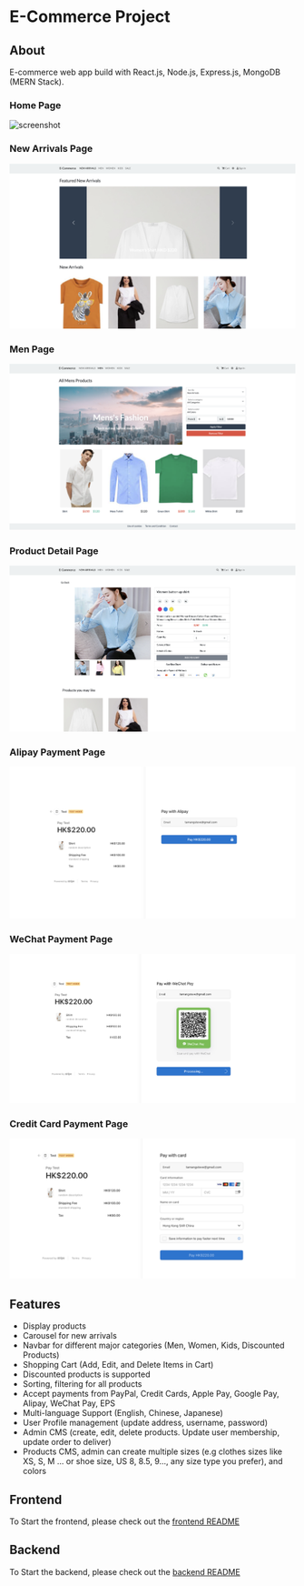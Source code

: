 # E-Commerce Project

## About

E-commerce web app build with React.js, Node.js, Express.js, MongoDB (MERN Stack).

### Home Page
![screenshot](/image/home.png)

### New Arrivals Page
![screenshot](/image/new.png)

### Men Page
![screenshot](/image/men.png)

### Product Detail Page
![screenshot](/image/detail.png)

### Alipay Payment Page
![screenshot](/image/alipay.png)

### WeChat Payment Page
![screenshot](/image/wechat.png)

### Credit Card Payment Page
![screenshot](/image/card.png)


## Features

- Display products
- Carousel for new arrivals
- Navbar for different major categories (Men, Women, Kids, Discounted Products)
- Shopping Cart (Add, Edit, and Delete Items in Cart)
- Discounted products is supported
- Sorting, filtering for all products
- Accept payments from PayPal, Credit Cards, Apple Pay, Google Pay, Alipay, WeChat Pay, EPS
- Multi-language Support (English, Chinese, Japanese)
- User Profile management (update address, username, password)
- Admin CMS (create, edit, delete products. Update user membership, update order to deliver)
- Products CMS, admin can create multiple sizes (e.g clothes sizes like XS, S, M ... or shoe size, US 8, 8.5, 9..., any size type you prefer), and colors


## Frontend

To Start the frontend, please check out the [frontend README](/frontend/README.md)


## Backend

To Start the backend, please check out the [backend README](/backend/README.md)
